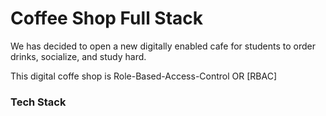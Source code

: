 # Coffee Shop Full Stack
We has decided to open a new digitally enabled cafe for students to order drinks, socialize, and study hard. 

This digital coffe shop is  Role-Based-Access-Control OR [RBAC]

### Tech Stack







